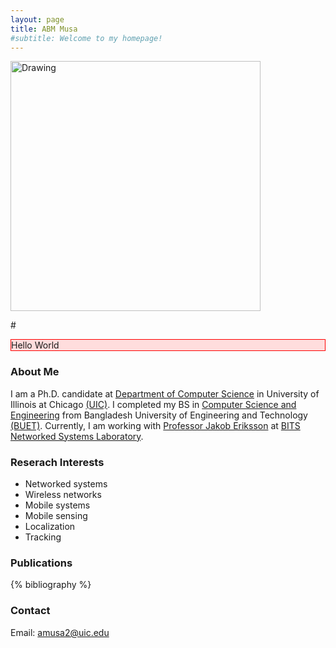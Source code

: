 ```yaml
---
layout: page
title: ABM Musa
#subtitle: Welcome to my homepage!
---
```

<img src="{{ site.baseurl }}/img/profile3.jpg" alt="Drawing" style="width: 400px;" />

#<p style="border:1px solid #FF0000;background-color:#FFDDDD">Hello World</p>

### About Me
I am a Ph.D. candidate at [Department of Computer Science](https://www.cs.uic.edu) in University of Illinois at Chicago [(UIC)](https://www.uic.edu). I completed my BS in [Computer Science and Engineering](https://cse.buet.ac.bd) from Bangladesh University of Engineering and Technology [(BUET)](http://www.buet.ac.bd). Currently, I am working with [Professor Jakob Eriksson](https://www.cs.uic.edu/Jakob) at [BITS Networked Systems Laboratory](https://www.cs.uic.edu/Bits).

### Reserach Interests
- Networked systems
- Wireless networks
- Mobile systems
- Mobile sensing
- Localization
- Tracking


### Publications
{% bibliography %}

### Contact
Email: [amusa2@uic.edu](mailto:amusa2@uic.edu)
